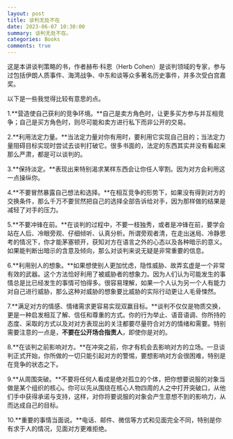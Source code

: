 ```yaml
---
layout: post
title: 谈判无处不在
date: 2023-06-07 10:30:00
summary: 谈判无处不在。
categories: Books
comments: true
---
```


这是本讲谈判策略的书，作者赫布·科恩（Herb Cohen）是谈判领域的专家，参与过包括伊朗人质事件、海湾战争、中东和谈等众多著名历史事件，并多次受白宫嘉奖。


以下是一些我觉得比较有意思的点。


1.**营造使自己获利的竞争环境。**自己是卖方角色时，让更多买方参与并互相竞争；自己是买方角色时，则尽可能和卖方进行私下而非公开的交易。


2.**利用法定力量。**当法定力量对你有用时，要利用它实现自己目的；当法定力量阻碍目标实现时尝试去谈判打破它。很多书面的，法定的东西其实并没有看起来那么严肃，都是可以谈判的。


3.**保持淡定。**表现出来特别渴求某样东西会让你任人宰割。因为对方会利用这一点操纵你。


4.**不要冒然暴露自己想法和选择。**在相互竞争的形势下，如果没有得到对方的交换条件，那么千万不要贸然把自己的选择全部告诉给对手，因为那样做的结果是减轻了对手的压力。


5.**不要冲锋在前。**在谈判的过程中，不要一枝独秀，或者是冲锋在前，要学会站在人后、冷眼旁观、仔细倾听、认真分析。所谓旁观者清，在走出迷局、冷静思考的情况下，你才能茅塞顿开，获知对方在语言之外的心态以及各种暗示的意义。如果能判断出暗示的含意及倾向，那么对谈判来说无疑是非常重要的信息。


6.**利用别人的想象。**如果想使别人更加忧虑，隐性威胁、故弄玄虚是一个非常有效的武器。这个方法恰好利用了被威胁者的想象力。因为人们认为可能发生的事情总是比已经发生的事情可怕得多。很容易理解，如果一个人认为另一个人有能力对自己进行威胁，那么这种对威胁的想象要比威胁的实际行动更让人毛骨悚然。

7.**满足对方的情感、情绪需求更容易实现双赢目标。**谈判不仅仅是物质交换，更是一种启发相互了解、信任和尊重的方式。你的行为举止、语音语调、你所持的态度、采取的方式以及对对方表现出的关注都要尽量符合对方的情绪和需要。特别需要注意的一点是，**不要在公开场合指责人**，即使你是对的。


8.**在谈判之前影响对方。**在冲突之前，你才有机会去影响对方的立场。一旦谈判正式开始，你所做的一切只能引起对方的警惕，要想影响对方会很困难，特别是在竞争的状态之下。


9.**从周围突破。**不要将任何人看成是绝对孤立的个体，把你想要说服的对象当做是某个组织的核心。你可以先从围绕在核心人物四周的人之中打开突破口，从他们手中获得承诺与支持，这样，对你将要说服的对象会产生意想不到的影响力，从而达成自己的目标。


10.**重要的事情当面说。**电话、邮件、微信等方式和见面完全不同，特别是你有求于人的情况，见面对方更难拒绝。


